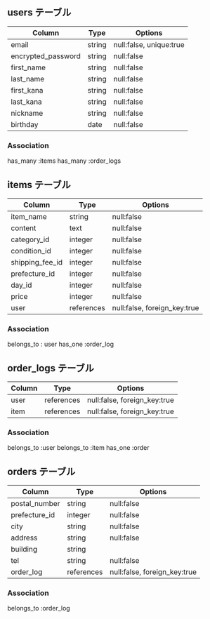 ## users テーブル

|Column             |Type    |Options                 |
|-------------------|--------|------------------------|
|email              |string  |null:false, unique:true |
|encrypted_password |string  |null:false              |
|first_name         |string  |null:false              |
|last_name          |string  |null:false              |
|first_kana         |string  |null:false              |
|last_kana          |string  |null:false              |
|nickname           |string  |null:false              |
|birthday           |date    |null:false              |

### Association
has_many :items
has_many :order_logs

## items テーブル

|Column          |Type       |Options                      |
|----------------|-----------|-----------------------------|
|item_name       |string     |null:false                   |
|content         |text       |null:false                   |
|category_id     |integer    |null:false                   |
|condition_id    |integer    |null:false                   |
|shipping_fee_id |integer    |null:false                   |
|prefecture_id   |integer    |null:false                   |
|day_id          |integer    |null:false                   |
|price           |integer    |null:false                   |
|user            |references |null:false, foreign_key:true |

### Association
belongs_to : user
has_one :order_log

## order_logs テーブル

|Column       |Type       |Options                      |
|-------------|-----------|-----------------------------|
|user         |references |null:false, foreign_key:true |
|item         |references |null:false, foreign_key:true |

### Association
belongs_to :user
belongs_to :item
has_one :order

## orders テーブル

|Column        |Type       |Options                      |
|--------------|-----------|-----------------------------|
|postal_number |string     |null:false                   |
|prefecture_id |integer    |null:false                   |
|city          |string     |null:false                   |
|address       |string     |null:false                   |
|building      |string     |                             |
|tel           |string     |null:false                   |
|order_log  |references |null:false, foreign_key:true |

### Association
belongs_to :order_log